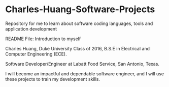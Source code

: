 # Charles-Huang-Software-Projects
Repository for me to learn about software coding languages, tools and application development



README File: Introduction to myself

Charles Huang, Duke University Class of 2016, B.S.E in Electrical and Computer Engineering (ECE).

Software Developer/Engineer at Labatt Food Service, San Antonio, Texas.

I will become an impactful and dependable software engineer, and I will use these projects to train my development skills.
